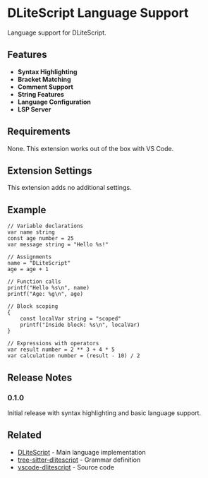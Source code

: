 # DLiteScript Language Support

Language support for DLiteScript.

## Features

- **Syntax Highlighting**
- **Bracket Matching**
- **Comment Support**
- **String Features**
- **Language Configuration**
- **LSP Server**

## Requirements

None. This extension works out of the box with VS Code.

## Extension Settings

This extension adds no additional settings.

## Example

```dlitescript
// Variable declarations
var name string
const age number = 25
var message string = "Hello %s!"

// Assignments
name = "DLiteScript"
age = age + 1

// Function calls
printf("Hello %s\n", name)
printf("Age: %g\n", age)

// Block scoping
{
    const localVar string = "scoped"
    printf("Inside block: %s\n", localVar)
}

// Expressions with operators
var result number = 2 ** 3 + 4 * 5
var calculation number = (result - 10) / 2
```

## Release Notes

### 0.1.0

Initial release with syntax highlighting and basic language support.

## Related

- [DLiteScript](https://github.com/Dobefu/DLiteScript) - Main language implementation
- [tree-sitter-dlitescript](https://github.com/Dobefu/tree-sitter-dlitescript) - Grammar definition
- [vscode-dlitescript](https://github.com/Dobefu/vscode-dlitescript) - Source code
